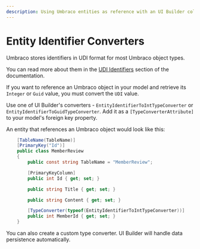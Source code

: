 ```yaml
---
description: Using Umbraco entities as reference with an UI Builder collection
---
```


# Entity Identifier Converters

Umbraco stores identifiers in UDI format for most Umbraco object types.

You can read more about them in the [UDI Identifiers](../../umbraco-cms/reference/querying/udi-identifiers.md) section of the documentation.

If you want to reference an Umbraco object in your model and retrieve its `Integer` or `Guid` value, you must convert the `UDI` value.

Use one of UI Builder's converters - `EntityIdentifierToIntTypeConverter` or `EntityIdentifierToGuidTypeConverter`. Add it as a `[TypeConverterAttribute]` to your model's foreign key property.

An entity that references an Umbraco object would look like this:

```csharp
    [TableName(TableName)]
    [PrimaryKey("Id")]
    public class MemberReview
    {
        public const string TableName = "MemberReview";

        [PrimaryKeyColumn]
        public int Id { get; set; }

        public string Title { get; set; }

        public string Content { get; set; }

        [TypeConverter(typeof(EntityIdentifierToIntTypeConverter))]
        public int MemberId { get; set; }
    }
```

You can also create a custom type converter. UI Builder will handle data persistence automatically.
